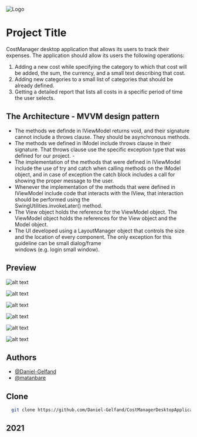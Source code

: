 
![Logo](https://www.linkpicture.com/q/facebook_cover_photo_1.png
)


# Project Title

CostManager desktop application that allows its users to track their expenses. The application should allow its users the following operations:

1. Adding a new cost while specifying the category to which that cost will be added, the sum, the currency, and a small text describing that cost.
2. Adding new categories to a small list of categories that should be already defined.
3. Getting a detailed report that lists all costs in a specific period of time the user selects.

## The Architecture - MVVM design pattern

- The methods we definde in IViewModel returns void, and their signature cannot include a throws clause. They should be asynchronous methods.
- The methods we defined in IModel include throws clause in their signature. That throws clause use the specific exception type that was defined for our project. - 
- The implementation of the methods that were defined in IViewModel include the use of try and catch when calling methods on the IModel object, and in case of exception the       catch block includes a call for showing the proper message to the user.
- Whenever the implementation of the methods that were defined in IViewModel include code that interacts with the IView, that interaction should be performed using the           
  SwingUtilities.invokeLater() method.
- The View object holds the reference for the ViewModel object. The ViewModel object holds the references for the View object and the Model object.
- The UI developed using a LayoutManager object that controls the size and the location of every component. The only exception for this guideline can be small dialog/frame   
  windows (e.g. login small window).



## Preview

![alt text](https://www.linkpicture.com/q/register.jpg)

![alt text](https://www.linkpicture.com/q/login_3.jpg)

![alt text](https://www.linkpicture.com/q/mainmenu_1.jpg)

![alt text](https://www.linkpicture.com/q/addnewcost.jpg)

![alt text](https://www.linkpicture.com/q/AddNewCategory.jpg)

![alt text](https://www.linkpicture.com/q/Reports.jpg)



## Authors

- [@Daniel-Gelfand](https://github.com/Daniel-Gelfand)
- [@matanbare](https://github.com/matanbare)

## Clone 

```bash
  git clone https://github.com/Daniel-Gelfand/CostManagerDesktopApplication.git
```

## 2021
